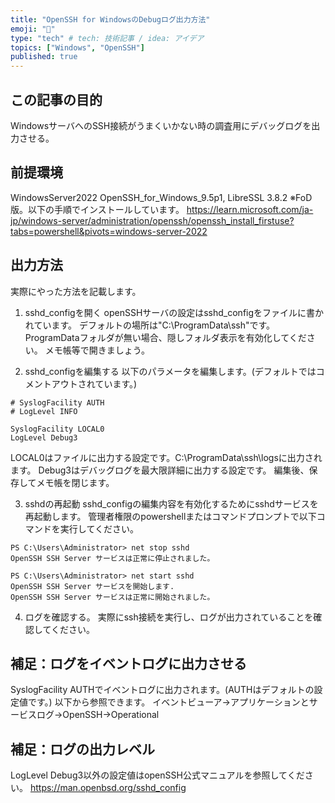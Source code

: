 ```yaml
---
title: "OpenSSH for WindowsのDebugログ出力方法"
emoji: "🐡"
type: "tech" # tech: 技術記事 / idea: アイデア
topics: ["Windows", "OpenSSH"]
published: true
---
```

## この記事の目的
WindowsサーバへのSSH接続がうまくいかない時の調査用にデバッグログを出力させる。

## 前提環境
WindowsServer2022
OpenSSH_for_Windows_9.5p1, LibreSSL 3.8.2
※FoD版。以下の手順でインストールしています。
https://learn.microsoft.com/ja-jp/windows-server/administration/openssh/openssh_install_firstuse?tabs=powershell&pivots=windows-server-2022

## 出力方法
実際にやった方法を記載します。

1. sshd_configを開く
openSSHサーバの設定はsshd_configをファイルに書かれています。
デフォルトの場所は"C:\ProgramData\ssh"です。
ProgramDataフォルダが無い場合、隠しフォルダ表示を有効化してください。
メモ帳等で開きましょう。

2. sshd_configを編集する
以下のパラメータを編集します。(デフォルトではコメントアウトされています。)
```デフォルト設定
# SyslogFacility AUTH
# LogLevel INFO
```
```編集後設定
SyslogFacility LOCAL0
LogLevel Debug3
```
LOCAL0はファイルに出力する設定です。C:\ProgramData\ssh\logsに出力されます。
Debug3はデバッグログを最大限詳細に出力する設定です。
編集後、保存してメモ帳を閉じます。

3. sshdの再起動
sshd_configの編集内容を有効化するためにsshdサービスを再起動します。
管理者権限のpowershellまたはコマンドプロンプトで以下コマンドを実行してください。
```
PS C:\Users\Administrator> net stop sshd
OpenSSH SSH Server サービスは正常に停止されました。

PS C:\Users\Administrator> net start sshd
OpenSSH SSH Server サービスを開始します.
OpenSSH SSH Server サービスは正常に開始されました。
```
4. ログを確認する。
実際にssh接続を実行し、ログが出力されていることを確認してください。

## 補足：ログをイベントログに出力させる
SyslogFacility AUTHでイベントログに出力されます。(AUTHはデフォルトの設定値です。)
以下から参照できます。
イベントビューア->アプリケーションとサービスログ->OpenSSH->Operational

## 補足：ログの出力レベル
LogLevel Debug3以外の設定値はopenSSH公式マニュアルを参照してください。
https://man.openbsd.org/sshd_config
